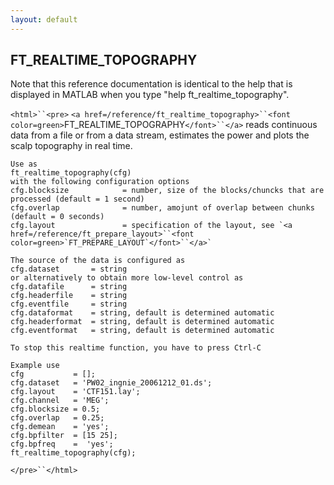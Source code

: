 ```yaml
---
layout: default
---
```


##  FT_REALTIME_TOPOGRAPHY

Note that this reference documentation is identical to the help that is displayed in MATLAB when you type "help ft_realtime_topography".

`<html>``<pre>`
    `<a href=/reference/ft_realtime_topography>``<font color=green>`FT_REALTIME_TOPOGRAPHY`</font>``</a>` reads continuous data from a file or from a data stream,
    estimates the power and plots the scalp topography in real time.
 
    Use as
    ft_realtime_topography(cfg)
    with the following configuration options
    cfg.blocksize            = number, size of the blocks/chuncks that are processed (default = 1 second)
    cfg.overlap              = number, amojunt of overlap between chunks (default = 0 seconds)
    cfg.layout               = specification of the layout, see `<a href=/reference/ft_prepare_layout>``<font color=green>`FT_PREPARE_LAYOUT`</font>``</a>`
 
    The source of the data is configured as
    cfg.dataset       = string
    or alternatively to obtain more low-level control as
    cfg.datafile      = string
    cfg.headerfile    = string
    cfg.eventfile     = string
    cfg.dataformat    = string, default is determined automatic
    cfg.headerformat  = string, default is determined automatic
    cfg.eventformat   = string, default is determined automatic
 
    To stop this realtime function, you have to press Ctrl-C
 
    Example use
    cfg           = [];
    cfg.dataset   = 'PW02_ingnie_20061212_01.ds';
    cfg.layout    = 'CTF151.lay';
    cfg.channel   = 'MEG';
    cfg.blocksize = 0.5;
    cfg.overlap   = 0.25;
    cfg.demean    = 'yes';
    cfg.bpfilter  = [15 25];
    cfg.bpfreq    =	 'yes';
    ft_realtime_topography(cfg);
`</pre>``</html>`

